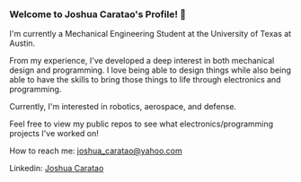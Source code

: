 ### Welcome to Joshua Caratao's Profile! 👋

I'm currently a Mechanical Engineering Student at the University of Texas at Austin. 

From my experience, I've developed a deep interest in both mechanical design and programming. I love being able to design things while also being able to have the skills to bring those things to life through electronics and programming.

Currently, I'm interested in robotics, aerospace, and defense.

Feel free to view my public repos to see what electronics/programming projects I've worked on!

How to reach me: joshua_caratao@yahoo.com

Linkedin: [Joshua Caratao](https://www.linkedin.com/in/joshuacaratao/)

<!--
Here are some ideas to get you started:

- 🔭 I’m currently working on ...
- 🌱 I’m currently learning ...
- 👯 I’m looking to collaborate on ...
- 🤔 I’m looking for help with ...
- 💬 Ask me about ...
- 📫 How to reach me: ...
- 😄 Pronouns: ...
- ⚡ Fun fact: ...
-->
